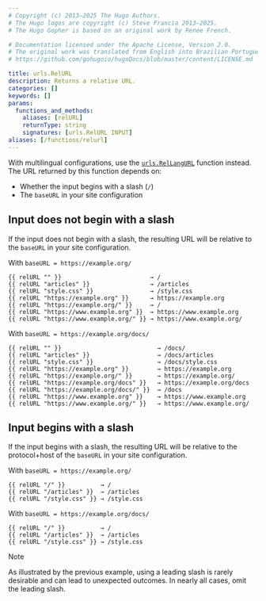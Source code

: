 ```yaml
---
# Copyright (c) 2013–2025 The Hugo Authors.
# The Hugo logos are copyright (c) Steve Francia 2013–2025.
# The Hugo Gopher is based on an original work by Renée French.

# Documentation licensed under the Apache License, Version 2.0.
# The original work was translated from English into Brazilian Portuguese.
# https://github.com/gohugoio/hugoDocs/blob/master/content/LICENSE.md

title: urls.RelURL
description: Returns a relative URL.
categories: []
keywords: []
params:
  functions_and_methods:
    aliases: [relURL]
    returnType: string
    signatures: [urls.RelURL INPUT]
aliases: [/functions/relurl]
---
```


With multilingual configurations, use the [`urls.RelLangURL`] function instead. The URL returned by this function depends on:

- Whether the input begins with a slash (`/`)
- The `baseURL` in your site configuration

## Input does not begin with a slash

If the input does not begin with a slash, the resulting URL will be relative to the `baseURL` in your site configuration.

With `baseURL = https://example.org/`

```go-html-template
{{ relURL "" }}                         → /
{{ relURL "articles" }}                 → /articles
{{ relURL "style.css" }}                → /style.css
{{ relURL "https://example.org" }}      → https://example.org
{{ relURL "https://example.org/" }}     → /
{{ relURL "https://www.example.org" }}  → https://www.example.org
{{ relURL "https://www.example.org/" }} → https://www.example.org/
```

With `baseURL = https://example.org/docs/`

```go-html-template
{{ relURL "" }}                           → /docs/
{{ relURL "articles" }}                   → /docs/articles
{{ relURL "style.css" }}                  → /docs/style.css
{{ relURL "https://example.org" }}        → https://example.org
{{ relURL "https://example.org/" }}       → https://example.org/
{{ relURL "https://example.org/docs" }}   → https://example.org/docs
{{ relURL "https://example.org/docs/" }}  → /docs
{{ relURL "https://www.example.org" }}    → https://www.example.org
{{ relURL "https://www.example.org/" }}   → https://www.example.org/
```

## Input begins with a slash

If the input begins with a slash, the resulting URL will be relative to the protocol+host of the `baseURL` in your site configuration.

With `baseURL = https://example.org/`

```go-html-template
{{ relURL "/" }}          → /
{{ relURL "/articles" }}  → /articles
{{ relURL "/style.css" }} → /style.css
```

With `baseURL = https://example.org/docs/`

```go-html-template
{{ relURL "/" }}          → /
{{ relURL "/articles" }}  → /articles
{{ relURL "/style.css" }} → /style.css
```

> [!note]
> As illustrated by the previous example, using a leading slash is rarely desirable and can lead to unexpected outcomes. In nearly all cases, omit the leading slash.

[`urls.RelLangURL`]: /functions/urls/rellangurl/
